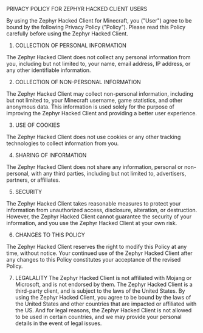 PRIVACY POLICY FOR ZEPHYR HACKED CLIENT USERS

By using the Zephyr Hacked Client for Minecraft, you ("User") agree to be bound by the following Privacy Policy ("Policy"). Please read this Policy carefully before using the Zephyr Hacked Client.

1. COLLECTION OF PERSONAL INFORMATION

The Zephyr Hacked Client does not collect any personal information from you, including but not limited to, your name, email address, IP address, or any other identifiable information.

2. COLLECTION OF NON-PERSONAL INFORMATION

The Zephyr Hacked Client may collect non-personal information, including but not limited to, your Minecraft username, game statistics, and other anonymous data. This information is used solely for the purpose of improving the Zephyr Hacked Client and providing a better user experience.

3. USE OF COOKIES

The Zephyr Hacked Client does not use cookies or any other tracking technologies to collect information from you.

4. SHARING OF INFORMATION

The Zephyr Hacked Client does not share any information, personal or non-personal, with any third parties, including but not limited to, advertisers, partners, or affiliates.

5. SECURITY

The Zephyr Hacked Client takes reasonable measures to protect your information from unauthorized access, disclosure, alteration, or destruction. However, the Zephyr Hacked Client cannot guarantee the security of your information, and you use the Zephyr Hacked Client at your own risk.

6. CHANGES TO THIS POLICY

The Zephyr Hacked Client reserves the right to modify this Policy at any time, without notice. Your continued use of the Zephyr Hacked Client after any changes to this Policy constitutes your acceptance of the revised Policy.

7. LEGALALITY
The Zephyr Hacked Client is not affiliated with Mojang or Microsoft, and is not endorsed by them. The Zephyr Hacked Client is a third-party client, and is subject to the laws of the United States. By using the Zephyr Hacked Client, you agree to be bound by the laws of the United States and other countries that are impacted or affiliated with the US. And for legal reasons, the Zephyr Hacked Client is not allowed to be used in certain countries, and we may provide your personal details in the event of legal issues.